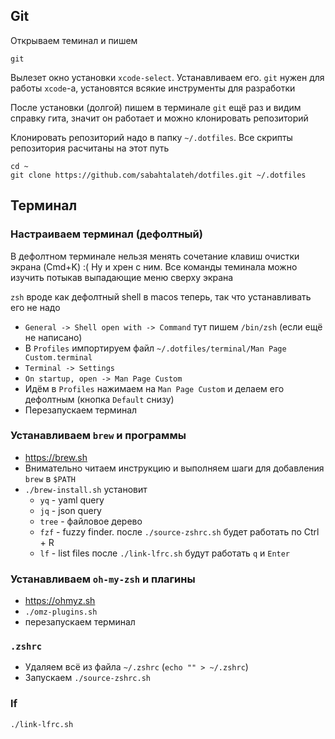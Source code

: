 ## Git
Открываем теминал и пишем 

```
git
```

Вылезет окно установки `xcode-select`. Устанавливаем его. `git` нужен для работы `xcode`-а, установятся всякие инструменты для разработки

После установки (долгой) пишем в терминале `git` ещё раз и видим справку гита, значит он работает и можно клонировать репозиторий

Клонировать репозиторий надо в папку `~/.dotfiles`. Все скрипты репозитория расчитаны на этот путь

```
cd ~
git clone https://github.com/sabahtalateh/dotfiles.git ~/.dotfiles
```

## Терминал

### Настраиваем терминал (дефолтный)

В дефолтном терминале нельзя менять сочетание клавиш очистки экрана (Cmd+K) :( Ну и хрен с ним. Все команды теминала можно изучить потыкав выпадающие меню сверху экрана

`zsh` вроде как дефолтный shell в macos теперь, так что устанавливать его не надо

- `General -> Shell open with -> Command` тут пишем `/bin/zsh` (если ещё не написано)
- В `Profiles` импортируем файл `~/.dotfiles/terminal/Man Page Custom.terminal`
- `Terminal -> Settings`
- `On startup, open -> Man Page Custom`
- Идём в `Profiles` нажимаем на `Man Page Custom` и делаем его дефолтным (кнопка `Default` снизу)
- Перезапускаем терминал

### Устанавливаем `brew` и программы

- https://brew.sh
- Внимательно читаем инструкцию и выполняем шаги для добавления `brew` в `$PATH`
- `./brew-install.sh` установит 
    - `yq` - yaml query
    - `jq` - json query
    - `tree` - файловое дерево
    - `fzf` - fuzzy finder. после `./source-zshrc.sh` будет работать по Ctrl + R 
    - `lf` - list files после `./link-lfrc.sh` будут работать `q` и `Enter`

### Устанавливаем `oh-my-zsh` и плагины

- https://ohmyz.sh
- `./omz-plugins.sh`
- перезапускаем терминал

### `.zshrc`

- Удаляем всё из файла `~/.zshrc` (`echo "" > ~/.zshrc`)
- Запускаем `./source-zshrc.sh`

### lf

`./link-lfrc.sh`



